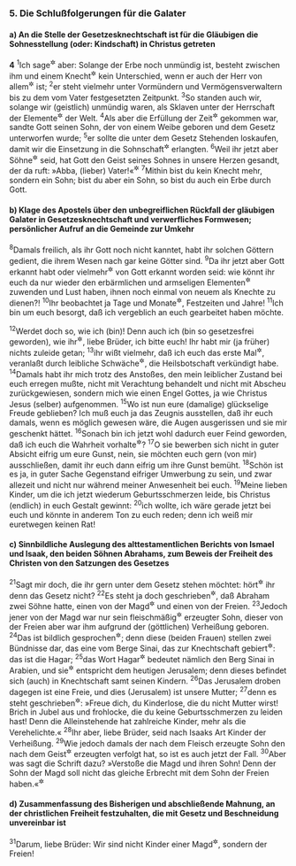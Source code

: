 ### 5. Die Schlußfolgerungen für die Galater

#### a) An die Stelle der Gesetzesknechtschaft ist für die Gläubigen die Sohnesstellung (oder: Kindschaft) in Christus getreten

__4__
<sup>1</sup>Ich sage<sup title="oder: meine">&#x2732;</sup> aber: Solange der Erbe noch unmündig ist, besteht zwischen ihm und einem Knecht<sup title="oder: Sklaven">&#x2732;</sup> kein Unterschied, wenn er auch der Herr von allem<sup title="oder: Besitzer aller Güter">&#x2732;</sup> ist;
<sup>2</sup>er steht vielmehr unter Vormündern und Vermögensverwaltern bis zu dem vom Vater festgesetzten Zeitpunkt.
<sup>3</sup>So standen auch wir, solange wir (geistlich) unmündig waren, als Sklaven unter der Herrschaft der Elemente<sup title="vgl. Kol 2,8">&#x2732;</sup> der Welt.
<sup>4</sup>Als aber die Erfüllung der Zeit<sup title="d.h. der festgesetzte Zeitpunkt">&#x2732;</sup> gekommen war, sandte Gott seinen Sohn, der von einem Weibe geboren und dem Gesetz unterworfen wurde;
<sup>5</sup>er sollte die unter dem Gesetz Stehenden loskaufen, damit wir die Einsetzung in die Sohnschaft<sup title="= die Kindschaftsstellung">&#x2732;</sup> erlangten.
<sup>6</sup>Weil ihr jetzt aber Söhne<sup title="oder: Kinder">&#x2732;</sup> seid, hat Gott den Geist seines Sohnes in unsere Herzen gesandt, der da ruft: »Abba, (lieber) Vater!«<sup title="vgl. Röm 8,15">&#x2732;</sup>
<sup>7</sup>Mithin bist du kein Knecht mehr, sondern ein Sohn; bist du aber ein Sohn, so bist du auch ein Erbe durch Gott.

#### b) Klage des Apostels über den unbegreiflichen Rückfall der gläubigen Galater in Gesetzesknechtschaft und verwerfliches Formwesen; persönlicher Aufruf an die Gemeinde zur Umkehr

<sup>8</sup>Damals freilich, als ihr Gott noch nicht kanntet, habt ihr solchen Göttern gedient, die ihrem Wesen nach gar keine Götter sind.
<sup>9</sup>Da ihr jetzt aber Gott erkannt habt oder vielmehr<sup title="= richtiger gesagt">&#x2732;</sup> von Gott erkannt worden seid: wie könnt ihr euch da nur wieder den erbärmlichen und armseligen Elementen<sup title="V.3">&#x2732;</sup> zuwenden und Lust haben, ihnen noch einmal von neuem als Knechte zu dienen?!
<sup>10</sup>Ihr beobachtet ja Tage und Monate<sup title="oder: Neumonde">&#x2732;</sup>, Festzeiten und Jahre!
<sup>11</sup>Ich bin um euch besorgt, daß ich vergeblich an euch gearbeitet haben möchte.

<sup>12</sup>Werdet doch so, wie ich (bin)! Denn auch ich (bin so gesetzesfrei geworden), wie ihr<sup title="ursprünglich waret; vgl. 1.Kor 9,21">&#x2732;</sup>, liebe Brüder, ich bitte euch! Ihr habt mir (ja früher) nichts zuleide getan;
<sup>13</sup>ihr wißt vielmehr, daß ich euch das erste Mal<sup title="= bei meinem ersten Besuche">&#x2732;</sup>, veranlaßt durch leibliche Schwäche<sup title="oder: Krankheit">&#x2732;</sup>, die Heilsbotschaft verkündigt habe.
<sup>14</sup>Damals habt ihr mich trotz des Anstoßes, den mein leiblicher Zustand bei euch erregen mußte, nicht mit Verachtung behandelt und nicht mit Abscheu zurückgewiesen, sondern mich wie einen Engel Gottes, ja wie Christus Jesus (selber) aufgenommen.
<sup>15</sup>Wo ist nun eure (damalige) glückselige Freude geblieben? Ich muß euch ja das Zeugnis ausstellen, daß ihr euch damals, wenn es möglich gewesen wäre, die Augen ausgerissen und sie mir geschenkt hättet.
<sup>16</sup>Sonach bin ich jetzt wohl dadurch euer Feind geworden, daß ich euch die Wahrheit vorhalte<sup title="oder: verkünde">&#x2732;</sup>?
<sup>17</sup>O sie bewerben sich nicht in guter Absicht eifrig um eure Gunst, nein, sie möchten euch gern (von mir) ausschließen, damit ihr euch dann eifrig um ihre Gunst bemüht.
<sup>18</sup>Schön ist es ja, in guter Sache Gegenstand eifriger Umwerbung zu sein, und zwar allezeit und nicht nur während meiner Anwesenheit bei euch.
<sup>19</sup>Meine lieben Kinder, um die ich jetzt wiederum Geburtsschmerzen leide, bis Christus (endlich) in euch Gestalt gewinnt:
<sup>20</sup>ich wollte, ich wäre gerade jetzt bei euch und könnte in anderem Ton zu euch reden; denn ich weiß mir euretwegen keinen Rat!

#### c) Sinnbildliche Auslegung des alttestamentlichen Berichts von Ismael und Isaak, den beiden Söhnen Abrahams, zum Beweis der Freiheit des Christen von den Satzungen des Gesetzes

<sup>21</sup>Sagt mir doch, die ihr gern unter dem Gesetz stehen möchtet: hört<sup title="oder: versteht">&#x2732;</sup> ihr denn das Gesetz nicht?
<sup>22</sup>Es steht ja doch geschrieben<sup title="1.Mose 21,2.9">&#x2732;</sup>, daß Abraham zwei Söhne hatte, einen von der Magd<sup title="= Sklavin">&#x2732;</sup> und einen von der Freien.
<sup>23</sup>Jedoch jener von der Magd war nur sein fleischmäßig<sup title="= infolge leiblicher Zeugung">&#x2732;</sup> erzeugter Sohn, dieser von der Freien aber war ihm aufgrund der (göttlichen) Verheißung geboren.
<sup>24</sup>Das ist bildlich gesprochen<sup title="oder: zu verstehen">&#x2732;</sup>; denn diese (beiden Frauen) stellen zwei Bündnisse dar, das eine vom Berge Sinai, das zur Knechtschaft gebiert<sup title="d.h. die ihm Angehörigen in Knechtschaft versetzt">&#x2732;</sup>: das ist die Hagar;
<sup>25</sup>das Wort Hagar<sup title="= Felsklippe">&#x2732;</sup> bedeutet nämlich den Berg Sinai in Arabien, und sie<sup title="d.h. die Hagar">&#x2732;</sup> entspricht dem heutigen Jerusalem; denn dieses befindet sich (auch) in Knechtschaft samt seinen Kindern.
<sup>26</sup>Das Jerusalem droben dagegen ist eine Freie, und dies (Jerusalem) ist unsere Mutter;
<sup>27</sup>denn es steht geschrieben<sup title="Jes 54,1">&#x2732;</sup>: »Freue dich, du Kinderlose, die du nicht Mutter wirst! Brich in Jubel aus und frohlocke, die du keine Geburtsschmerzen zu leiden hast! Denn die Alleinstehende hat zahlreiche Kinder, mehr als die Verehelichte.«
<sup>28</sup>Ihr aber, liebe Brüder, seid nach Isaaks Art Kinder der Verheißung.
<sup>29</sup>Wie jedoch damals der nach dem Fleisch erzeugte Sohn den nach dem Geist<sup title="= nach göttlicher Verheißung">&#x2732;</sup> erzeugten verfolgt hat, so ist es auch jetzt der Fall.
<sup>30</sup>Aber was sagt die Schrift dazu? »Verstoße die Magd und ihren Sohn! Denn der Sohn der Magd soll nicht das gleiche Erbrecht mit dem Sohn der Freien haben.«<sup title="1.Mose 21,10">&#x2732;</sup>

#### d) Zusammenfassung des Bisherigen und abschließende Mahnung, an der christlichen Freiheit festzuhalten, die mit Gesetz und Beschneidung unvereinbar ist

<sup>31</sup>Darum, liebe Brüder: Wir sind nicht Kinder einer Magd<sup title="= Sklavin">&#x2732;</sup>, sondern der Freien!